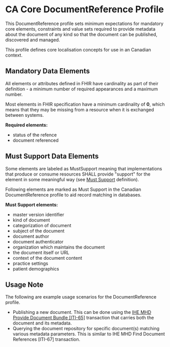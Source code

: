 # CA Core DocumentReference Profile
This DocumentReference profile sets minimum expectations for mandatory core elements, constraints and value sets required to provide metadata about the document of any kind so that the document can be published, discovered and managed.

This profile defines core localisation concepts for use in an Canadian context.

## Mandatory Data Elements
All elements or attributes defined in FHIR have cardinality as part of their definition - a minimum number of required appearances and a maximum number.

Most elements in FHIR specification have a minimum cardinality of **0**, which means that they may be missing from a resource when it is exchanged between systems.

**Required elements:**
* status of the refence
* document referenced

## Must Support Data Elements
Some elements are labeled as MustSupport meaning that implementations that produce or consume resources SHALL provide "support" for the element in some meaningful way (see [Must Support](https://build.fhir.org/ig/scratch-fhir-profiles/CA-Core/general-guidance.html#must-support) definition).

Following elements are marked as Must Support in the Canadian DocumentReference profile to aid record matching in databases.

**Must Support elements:**
* master version identifier
* kind of document
* categorization of document
* subject of the document
* document author
* document authenticator
* organization which maintains the document
* the document itself or URL
* context of the document content
* practice settings
* patient demographics

## Usage Note

The following are example usage scenarios for the DocumentReference profile.

* Publishing a new document. This can be done using the [IHE MHD Provide Document Bundle [ITI-65]](https://wiki.ihe.net/index.php/Mobile_access_to_Health_Documents_(MHD)) transaction that carries both the document and its metadata.
* Querying the document repository for specific document(s) matching various metadata parameters. This is similar to IHE MHD Find Document References [ITI-67] transaction.
